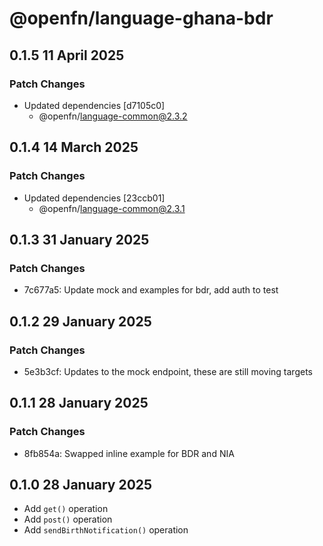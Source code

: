 # @openfn/language-ghana-bdr

## 0.1.5 11 April 2025

### Patch Changes

* Updated dependencies \[d7105c0]
  * @openfn/language-common@2.3.2

## 0.1.4 14 March 2025

### Patch Changes

* Updated dependencies \[23ccb01]
  * @openfn/language-common@2.3.1

## 0.1.3 31 January 2025

### Patch Changes

* 7c677a5: Update mock and examples for bdr, add auth to test

## 0.1.2 29 January 2025

### Patch Changes

* 5e3b3cf: Updates to the mock endpoint, these are still moving targets

## 0.1.1 28 January 2025

### Patch Changes

* 8fb854a: Swapped inline example for BDR and NIA

## 0.1.0 28 January 2025

* Add `get()` operation
* Add `post()` operation
* Add `sendBirthNotification()` operation

